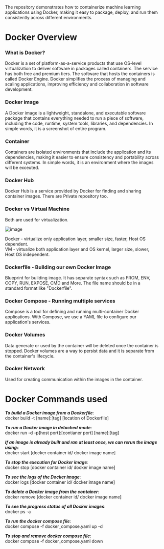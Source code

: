 The repository demonstrates how to containerize machine learning applications using Docker, making it easy to package, deploy, and run them consistently across different environments.

# Docker Overview
### What is Docker?
Docker is a set of platform-as-a-service products that use OS-level virtualization to deliver software in packages called containers. The service has both free and premium tiers. The software that hosts the containers is called Docker Engine. Docker simplifies the process of managing and scaling applications, improving efficiency and collaboration in software development.

### Docker image
A Docker image is a lightweight, standalone, and executable software package that contains everything needed to run a piece of software, including the code, runtime, system tools, libraries, and dependencies. In simple words, it is a screenshot of entire program.

### Container
Containers are isolated environments that include the application and its dependencies, making it easier to ensure consistency and portability across different systems. In simple words, it is an environment where the images will be exceuted.

### Docker Hub
Docker Hub is a service provided by Docker for finding and sharing container images. There are Private repository too.

### Docker vs Virtual Machine
Both are used for virtualization.

![image](https://github.com/Susheel-1999/Docker-python_practices/assets/63583210/5deefb67-c3d8-4726-b69e-b637508aa1d4)

Docker - virtualize only application layer, smaller size, faster, Host OS dependent. <br>
VM - virtualize both application layer and OS kernel, larger size, slower, Host OS independent.

### Dockerfile - Building our own Docker Image
Blueprint for building image. It has separate syntax such as FROM, ENV, COPY, RUN, EXPOSE, CMD and More. The file name should be in a standard format like "Dockerfile".

### Docker Compose - Running multiple services
Compose is a tool for defining and running multi-container Docker applications. With Compose, we use a YAML file to configure our application's services.

### Docker Volumes
Data generate or used by the container will be deleted once the container is stopped. Docker volumes are a way to persist data and it is separate from the container's lifecycle.

### Docker Network
Used for creating communication within the images in the container.

# Docker Commands used
<i><b>To build a Docker image from a Dockerfile</b></i>: <br>
docker build -t [name]:[tag] [location of Dockerfile]

<i><b>To run a Docker image in detached mode</b></i>: <br>
docker run -d -p[host port]:[contianer port] [name]:[tag]

<i><b>If an image is already built and ran at least once, we can rerun the image using:</b></i>: <br>
docker start [docker container id/ docker image name]

<i><b>To stop the execution for Docker image</b></i>: <br>
docker stop [docker container id/ docker image name]

<i><b>To see the logs of the Docker image</b></i>: <br>
docker logs [docker container id/ docker image name]

<i><b>To delete a Docker image from the container</b></i>: <br>
docker remove [docker container id/ docker image name]

<i><b>To see the progress status of all Docker images</b></i>: <br>
docker ps -a

<i><b>To run the docker compose file</b></i>: <br>
docker compose -f docker_compose.yaml up -d

<i><b>To stop and remove docker compose file</b></i>: <br>
docker compose -f docker_compose.yaml down
